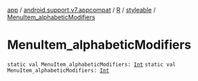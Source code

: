 [app](../../../index.md) / [android.support.v7.appcompat](../../index.md) / [R](../index.md) / [styleable](index.md) / [MenuItem_alphabeticModifiers](.)

# MenuItem_alphabeticModifiers

`static val MenuItem_alphabeticModifiers: `[`Int`](https://kotlinlang.org/api/latest/jvm/stdlib/kotlin/-int/index.html)
`static val MenuItem_alphabeticModifiers: `[`Int`](https://kotlinlang.org/api/latest/jvm/stdlib/kotlin/-int/index.html)